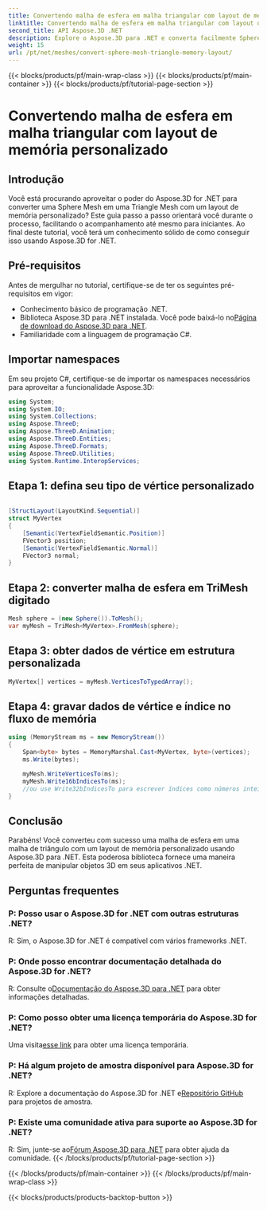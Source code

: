 ```yaml
---
title: Convertendo malha de esfera em malha triangular com layout de memória personalizado
linktitle: Convertendo malha de esfera em malha triangular com layout de memória personalizado
second_title: API Aspose.3D .NET
description: Explore o Aspose.3D para .NET e converta facilmente Sphere Mesh em Triangle Mesh com layout de memória personalizado. Siga nosso guia passo a passo para uma integração perfeita.
weight: 15
url: /pt/net/meshes/convert-sphere-mesh-triangle-memory-layout/
---
```


{{< blocks/products/pf/main-wrap-class >}}
{{< blocks/products/pf/main-container >}}
{{< blocks/products/pf/tutorial-page-section >}}

# Convertendo malha de esfera em malha triangular com layout de memória personalizado

## Introdução
Você está procurando aproveitar o poder do Aspose.3D for .NET para converter uma Sphere Mesh em uma Triangle Mesh com um layout de memória personalizado? Este guia passo a passo orientará você durante o processo, facilitando o acompanhamento até mesmo para iniciantes. Ao final deste tutorial, você terá um conhecimento sólido de como conseguir isso usando Aspose.3D for .NET.
## Pré-requisitos
Antes de mergulhar no tutorial, certifique-se de ter os seguintes pré-requisitos em vigor:
- Conhecimento básico de programação .NET.
-  Biblioteca Aspose.3D para .NET instalada. Você pode baixá-lo no[Página de download do Aspose.3D para .NET](https://releases.aspose.com/3d/net/).
- Familiaridade com a linguagem de programação C#.
## Importar namespaces
Em seu projeto C#, certifique-se de importar os namespaces necessários para aproveitar a funcionalidade Aspose.3D:
```csharp
using System;
using System.IO;
using System.Collections;
using Aspose.ThreeD;
using Aspose.ThreeD.Animation;
using Aspose.ThreeD.Entities;
using Aspose.ThreeD.Formats;
using Aspose.ThreeD.Utilities;
using System.Runtime.InteropServices;
```
## Etapa 1: defina seu tipo de vértice personalizado
```csharp

[StructLayout(LayoutKind.Sequential)]
struct MyVertex
{
    [Semantic(VertexFieldSemantic.Position)]
    FVector3 position;
    [Semantic(VertexFieldSemantic.Normal)]
    FVector3 normal;
}
```

## Etapa 2: converter malha de esfera em TriMesh digitado
```csharp
Mesh sphere = (new Sphere()).ToMesh();
var myMesh = TriMesh<MyVertex>.FromMesh(sphere);
```
## Etapa 3: obter dados de vértice em estrutura personalizada
```csharp
MyVertex[] vertices = myMesh.VerticesToTypedArray();
```
## Etapa 4: gravar dados de vértice e índice no fluxo de memória
```csharp
using (MemoryStream ms = new MemoryStream())
{
    Span<byte> bytes = MemoryMarshal.Cast<MyVertex, byte>(vertices);
    ms.Write(bytes);

    myMesh.WriteVerticesTo(ms);
    myMesh.Write16bIndicesTo(ms);
    //ou use Write32bIndicesTo para escrever índices como números inteiros de 32 bits.
}
```
## Conclusão
Parabéns! Você converteu com sucesso uma malha de esfera em uma malha de triângulo com um layout de memória personalizado usando Aspose.3D para .NET. Esta poderosa biblioteca fornece uma maneira perfeita de manipular objetos 3D em seus aplicativos .NET.
## Perguntas frequentes
### P: Posso usar o Aspose.3D for .NET com outras estruturas .NET?
R: Sim, o Aspose.3D for .NET é compatível com vários frameworks .NET.
### P: Onde posso encontrar documentação detalhada do Aspose.3D for .NET?
 R: Consulte o[Documentação do Aspose.3D para .NET](https://reference.aspose.com/3d/net/) para obter informações detalhadas.
### P: Como posso obter uma licença temporária do Aspose.3D for .NET?
 Uma visita[esse link](https://purchase.aspose.com/temporary-license/) para obter uma licença temporária.
### P: Há algum projeto de amostra disponível para Aspose.3D for .NET?
 R: Explore a documentação do Aspose.3D for .NET e[Repositório GitHub](https://github.com/aspose-3d/Aspose.3D-for-.NET) para projetos de amostra.
### P: Existe uma comunidade ativa para suporte ao Aspose.3D for .NET?
 R: Sim, junte-se ao[Fórum Aspose.3D para .NET](https://forum.aspose.com/c/3d/18) para obter ajuda da comunidade.
{{< /blocks/products/pf/tutorial-page-section >}}

{{< /blocks/products/pf/main-container >}}
{{< /blocks/products/pf/main-wrap-class >}}

{{< blocks/products/products-backtop-button >}}
